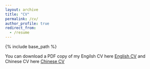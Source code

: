 ```yaml
---
layout: archive
title: "CV"
permalink: /cv/
author_profile: true
redirect_from:
  - /resume
---
```


{% include base_path %}


You can download a PDF copy of my Engilsh CV here [English CV](../assets/Resume_of_Ziyi_Guan.pdf) and Chinese CV here [Chinese CV](../assets/管子义博士_大模型算法工程师_华为招聘.pdf)
